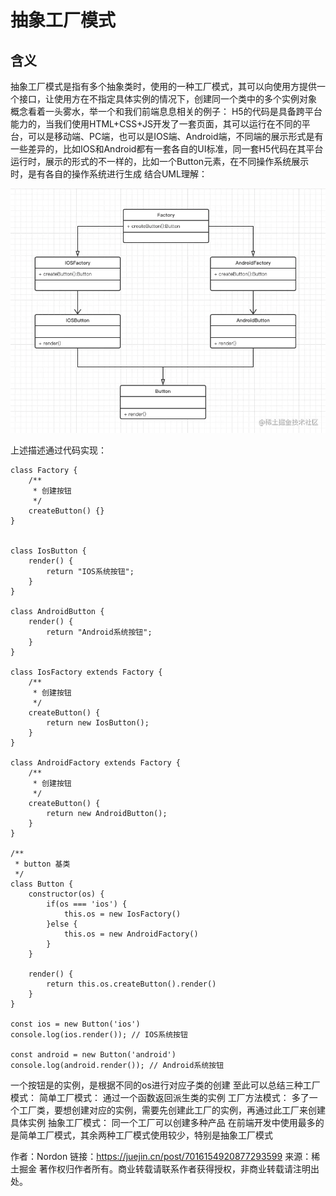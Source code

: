 # 抽象工厂模式
## 含义
抽象工厂模式是指有多个抽象类时，使用的一种工厂模式，其可以向使用方提供一个接口，让使用方在不指定具体实例的情况下，创建同一个类中的多个实例对象
概念看着一头雾水，举一个和我们前端息息相关的例子：
H5的代码是具备跨平台能力的，当我们使用HTML+CSS+JS开发了一套页面，其可以运行在不同的平台，可以是移动端、PC端，也可以是IOS端、Android端，不同端的展示形式是有一些差异的，比如IOS和Android都有一套各自的UI标准，同一套H5代码在其平台运行时，展示的形式的不一样的，比如一个Button元素，在不同操作系统展示时，是有各自的操作系统进行生成
结合UML理解：

<img src="./imgs/1.webp"/>

上述描述通过代码实现：
```
class Factory {
    /**
     * 创建按钮
     */
    createButton() {}
}


class IosButton {
    render() {
        return "IOS系统按钮";
    }
}

class AndroidButton {
    render() {
        return "Android系统按钮";
    }
}

class IosFactory extends Factory {
    /**
     * 创建按钮
     */
    createButton() {
        return new IosButton();
    }
}

class AndroidFactory extends Factory {
    /**
     * 创建按钮
     */
    createButton() {
        return new AndroidButton();
    }
}

/**
 * button 基类
 */
class Button {
    constructor(os) {
        if(os === 'ios') {
            this.os = new IosFactory()
        }else {
            this.os = new AndroidFactory()
        }
    }

    render() {
        return this.os.createButton().render()
    }
}

const ios = new Button('ios')
console.log(ios.render()); // IOS系统按钮

const android = new Button('android')
console.log(android.render()); // Android系统按钮
```
一个按钮是的实例，是根据不同的os进行对应子类的创建
至此可以总结三种工厂模式：
简单工厂模式： 通过一个函数返回派生类的实例
工厂方法模式： 多了一个工厂类，要想创建对应的实例，需要先创建此工厂的实例，再通过此工厂来创建具体实例
抽象工厂模式： 同一个工厂可以创建多种产品
在前端开发中使用最多的是简单工厂模式，其余两种工厂模式使用较少，特别是抽象工厂模式

作者：Nordon
链接：https://juejin.cn/post/7016154920877293599
来源：稀土掘金
著作权归作者所有。商业转载请联系作者获得授权，非商业转载请注明出处。

